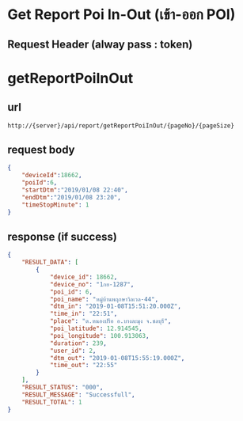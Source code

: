 
# Get Report Poi In-Out (เข้า-ออก POI)

## Request Header (alway pass : token)

# getReportPoiInOut

## url
    http://{server}/api/report/getReportPoiInOut/{pageNo}/{pageSize}

## request body
```json
{
	"deviceId":18662,
	"poiId":6,
    "startDtm":"2019/01/08 22:40",
    "endDtm":"2019/01/08 23:20",
    "timeStopMinute": 1
}

```

## response (if success)

```json
{
    "RESULT_DATA": [
        {
            "device_id": 18662,
            "device_no": "1กย-1287",
            "poi_id": 6,
            "poi_name": "หมู่บ้านพฤกษาวิลเวล-44",
            "dtm_in": "2019-01-08T15:51:20.000Z",
            "time_in": "22:51",
            "place": "ต.หนองปรือ อ.บางละมุง จ.ชลบุรี",
            "poi_latitude": 12.914545,
            "poi_longitude": 100.913063,
            "duration": 239,
            "user_id": 2,
            "dtm_out": "2019-01-08T15:55:19.000Z",
            "time_out": "22:55"
        }
    ],
    "RESULT_STATUS": "000",
    "RESULT_MESSAGE": "Successfull",
    "RESULT_TOTAL": 1
}
```
